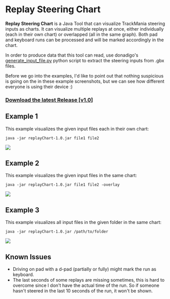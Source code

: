 # Replay Steering Chart

**Replay Steering Chart** is a Java Tool that can visualize TrackMania steering inputs as charts.
It can visualize multiple replays at once, either individually (each in their own chart) or overlapped (all in the same graph).
Both pad and keyboard runs can be processed and will be marked accordingly in the chart.

In order to produce data that this tool can read, use donadigo's [generate_input_file.py](https://github.com/donadigo/gbxtools/blob/master/generate_input_file.py "generate_input_file.py") python script to extract the steering inputs from .gbx files.

Before we go into the examples, I'd like to point out that nothing suspicious is going on the in these example screenshots,
but we can see how different everyone is using their device :)

### [Download the latest Release [v1.0]](https://github.com/railem/replayChart/releases/download/1.0/replayChart-1.0.jar)

## Example 1

This example visualizes the given input files each in their own chart:

`java -jar replayChart-1.0.jar file1 file2`

![](https://i.imgur.com/f9T2lAh.png"")

## Example 2

This example visualizes the given input files in the same chart:

`java -jar replayChart-1.0.jar file1 file2 -overlay`

![](https://i.imgur.com/KWR1O5F.png"")

## Example 3

This example visualizes all input files in the given folder in the same chart:

`java -jar replayChart-1.0.jar /path/to/folder`

![](https://i.imgur.com/C9HHLDh.png"")

## Known Issues
- Driving on pad with a d-pad (partially or fully) might mark the run as keyboard.
- The last seconds of some replays are missing sometimes, this is hard to overcome since I don't have the actual time of the run. So if someone hasn't steered in the last 10 seconds of the run, it won't be shown.
